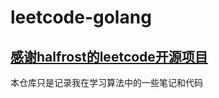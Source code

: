# leetcode-golang
## [感谢halfrost的leetcode开源项目](https://github.com/halfrost/LeetCode-Go)

本仓库只是记录我在学习算法中的一些笔记和代码